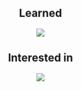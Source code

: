<!---
- 👋 Hi, I’m @mahdi4260-1
- 👀 I’m interested in ...
- 🌱 I’m currently learning ...
- 💞️ I’m looking to collaborate on ...
- 📫 How to reach me ...
- 😄 Pronouns: ...
- ⚡ Fun fact: ...
--->

<h2 align="center">Learned</h2>

<p align="center">
  <a href="https://skillicons.dev">
    <img src="https://skillicons.dev/icons?i=html,c,python,git,neovim,linux,bash&theme=light" />
  </a>
</p>

<h2 align="center">Interested in</h2>

<p align="center">
  <a href="https://skillicons.dev">
    <img src="https://skillicons.dev/icons?i=css,js,rust,gtk,github,gitlab&theme=light" />
  </a>
</p>

<!---
mahdi4260-1/mahdi4260-1 is a ✨ special ✨ repository because its `README.md` (this file) appears on your GitHub profile.
You can click the Preview link to take a look at your changes.
--->
